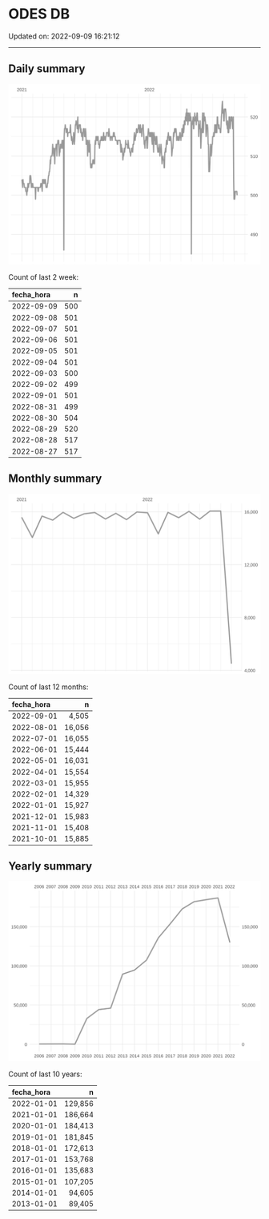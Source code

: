 
# ODES DB

Updated on: 2022-09-09 16:21:12

-----

## Daily summary

![](figures/unnamed-chunk-2-1.svg)<!-- -->

Count of last 2 week:

| fecha\_hora |   n |
| :---------- | --: |
| 2022-09-09  | 500 |
| 2022-09-08  | 501 |
| 2022-09-07  | 501 |
| 2022-09-06  | 501 |
| 2022-09-05  | 501 |
| 2022-09-04  | 501 |
| 2022-09-03  | 500 |
| 2022-09-02  | 499 |
| 2022-09-01  | 501 |
| 2022-08-31  | 499 |
| 2022-08-30  | 504 |
| 2022-08-29  | 520 |
| 2022-08-28  | 517 |
| 2022-08-27  | 517 |

## Monthly summary

![](figures/unnamed-chunk-4-1.svg)<!-- -->

Count of last 12 months:

| fecha\_hora |      n |
| :---------- | -----: |
| 2022-09-01  |  4,505 |
| 2022-08-01  | 16,056 |
| 2022-07-01  | 16,055 |
| 2022-06-01  | 15,444 |
| 2022-05-01  | 16,031 |
| 2022-04-01  | 15,554 |
| 2022-03-01  | 15,955 |
| 2022-02-01  | 14,329 |
| 2022-01-01  | 15,927 |
| 2021-12-01  | 15,983 |
| 2021-11-01  | 15,408 |
| 2021-10-01  | 15,885 |

## Yearly summary

![](figures/unnamed-chunk-6-1.svg)<!-- -->

Count of last 10 years:

| fecha\_hora |       n |
| :---------- | ------: |
| 2022-01-01  | 129,856 |
| 2021-01-01  | 186,664 |
| 2020-01-01  | 184,413 |
| 2019-01-01  | 181,845 |
| 2018-01-01  | 172,613 |
| 2017-01-01  | 153,768 |
| 2016-01-01  | 135,683 |
| 2015-01-01  | 107,205 |
| 2014-01-01  |  94,605 |
| 2013-01-01  |  89,405 |
